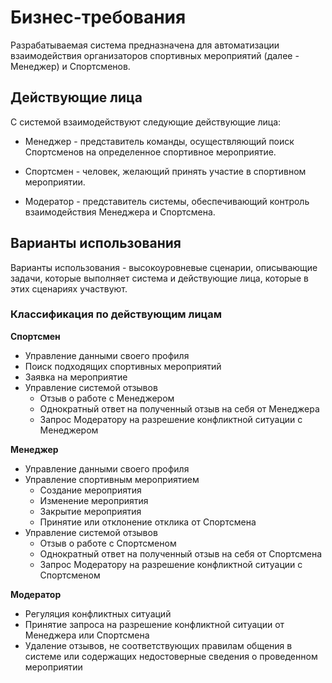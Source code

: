 # Бизнес-требования

Разрабатываемая система предназначена для автоматизации взаимодействия организаторов спортивных мероприятий (далее - Менеджер) и Спортсменов.

## Действующие лица

С системой взаимодействуют следующие действующие лица:

- Менеджер - представитель команды, осуществляющий поиск Спортсменов на определенное спортивное мероприятие.

- Спортсмен - человек, желающий принять участие в спортивном мероприятии.

- Модератор - представитель системы, обеспечивающий контроль взаимодействия Менеджера и Спортсмена.

## Варианты использования

Варианты использования - высокоуровневые сценарии, описывающие задачи, которые выполняет система и действующие лица, которые в этих сценариях участвуют.

### Классификация по действующим лицам

**Спортсмен**
- Управление данными своего профиля
- Поиск подходящих спортивных мероприятий
- Заявка на мероприятие
- Управление системой отзывов
	- Отзыв о работе с Менеджером
	- Однократный ответ на полученный отзыв на себя от Менеджера
	- Запрос Модератору на разрешение конфликтной ситуации с Менеджером

**Менеджер**
- Управление данными своего профиля
- Управление спортивным мероприятием
	- Создание мероприятия
	- Изменение мероприятия
	- Закрытие мероприятия
	- Принятие или отклонение отклика от Спортсмена
- Управление системой отзывов
	- Отзыв о работе с Спортсменом
	- Однократный ответ на полученный отзыв на себя от Спортсмена
	- Запрос Модератору на разрешение конфликтной ситуации с Спортсменом

**Модератор**
- Регуляция конфликтных ситуаций
- Принятие запроса на разрешение конфликтной ситуации от Менеджера или Спортсмена
- Удаление отзывов, не соответствующих правилам общения в системе или содержащих недостоверные сведения о проведенном мероприятии
